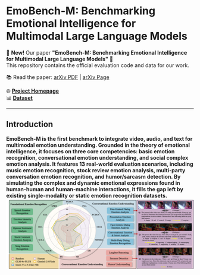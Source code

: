 # EmoBench-M: Benchmarking Emotional Intelligence for Multimodal Large Language Models

🚀 **New!** Our paper **"EmoBench-M: Benchmarking Emotional Intelligence for Multimodal Large Language Models"** 🎉  
This repository contains the official evaluation code and data for our work.


📚 Read the paper: [arXiv PDF](https://arxiv.org/pdf/2503.14939v1) | [arXiv Page](https://arxiv.org/abs/2503.14939v1)

🌐 [**Project Homepage**](https://emo-gml.github.io/)  
📊 [**Dataset**](https://drive.google.com/file/d/16MAChQR2ASjL_gk24bGVnBxlV3ukoVoh/view)

---

## Introduction
<b>EmoBench-M<b> is the first benchmark to integrate video, audio, and text for multimodal emotion understanding. Grounded in the theory of emotional intelligence, it focuses on three core competencies: basic emotion recognition, conversational emotion understanding, and social complex emotion analysis. It features 13 real-world evaluation scenarios, including music emotion recognition, stock review emotion analysis, multi-party conversation emotion recognition, and humor/sarcasm detection. By simulating the complex and dynamic emotional expressions found in human-human and human-machine interactions, it fills the gap left by existing single-modality or static emotion recognition datasets.
![Alt text](images/intro_1.png)
